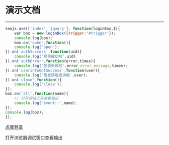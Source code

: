 # 演示文档

---

 <script src="http://scdn.bozhong.com/source/common/js/jquery.min.js" type="text/javascript"></script>

````javascript
seajs.use(['index','jquery'], function(loginBox,$){
    var box = new loginBox({trigger:'#trigger'});
    console.log(box);
    box.on('open',function(){
    console.log('open');
}).on('authSuccess',function(uid){
    console.log('登录成功啦',uid)
}).on('authError',function(error,times){
    console.log('登录失败啦',error.error_message,times);
}).on('userinfoGotSuccess',function(user){
    console.log('信息获取成功啦',user);
}).on('close',function(){
    console.log('close');
});
box.on('all',function(name){
    // 打开调试工具查看输出 
    console.log('event::',name);
});
console.log(box);
});
````

<a href="javascript:" id="trigger" class="btn btn-danger">点我登录</a>

打开浏览器调试窗口查看输出


<script type="seedit/template" id="login-tpl">
<div class="loginBox">
    <form action="" id="JS_lb_form">
        <h3>播种网帐号登录</h3>
        <ul>
            <li>
                <label for="lb_username">用户名:</label>
                <input type="text" id="lb_username" tabindex="1">
                <a href="http://account.seedit.com/register/index" class="lb_signup" tabindex="4">新用户注册</a>
            </li>
             <li>
                <label for="lb_password">密码:</label>
                <input type="password" id="lb_password" tabindex="2">  
                <a href="http://account.seedit.com/register/findpwd" class="lb_findpwd" tabindex="5">
                    <i class="lb-tip-icon">&#13545</i>忘记密码
                </a>
            </li>
        </ul>
       
        <button id="lb_signin" type="submit" class="btn btn-danger btn-small pull-right" tabindex="3">登  录</button>
        <div class="alert alert-error" id="JS_lb_alert">
           <i class="lb-tip-icon">&#13544</i>
           <span>登录失败了，请重试</span>
        </div>
    </form>

    <div class="lb_bottom">
         <div class="lb_social">
        <h4>快捷登录：</h4>
        <a href="http://account.seedit.com/oauth/qq" class="lb_qq" title="使用QQ帐号登录" tabindex="6">QQ登录</a>
        <a href="http://account.seedit.com/oauth/sina" class="lb_weibo" title="使用微博帐号登录" tabindex="7">微博</a>
    </div>
    </div>
</div>
</script>